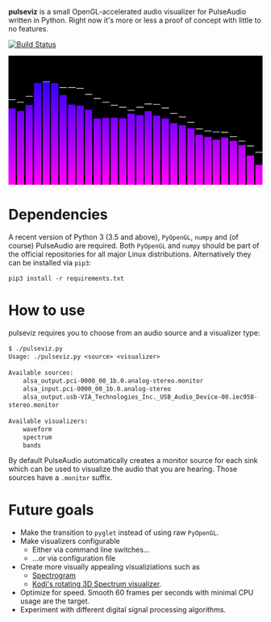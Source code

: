 **pulseviz** is a small OpenGL-accelerated audio visualizer for PulseAudio written in Python.
Right now it's more or less a proof of concept with little to no features.

[![Build Status](https://travis-ci.org/pckbls/pulseviz.py.svg?branch=master)](https://travis-ci.org/pckbls/pulseviz.py)

![Draft](images/draft_animated.gif)

# Dependencies

A recent version of Python 3 (3.5 and above), `PyOpenGL`, `numpy` and (of course) PulseAudio are required.
Both `PyOpenGL` and `numpy` should be part of the official repositories for all major Linux distributions.
Alternatively they can be installed via `pip3`:

    pip3 install -r requirements.txt

# How to use

pulseviz requires you to choose from an audio source and a visualizer type:

    $ ./pulseviz.py
    Usage: ./pulseviz.py <source> <visualizer>

    Available sources:
        alsa_output.pci-0000_00_1b.0.analog-stereo.monitor
        alsa_input.pci-0000_00_1b.0.analog-stereo
        alsa_output.usb-VIA_Technologies_Inc._USB_Audio_Device-00.iec958-stereo.monitor

    Available visualizers:
        waveform
        spectrum
        bands

By default PulseAudio automatically creates a monitor source for each sink which can be used to visualize the audio that you are hearing.
Those sources have a `.monitor` suffix.

# Future goals

* Make the transition to `pyglet` instead of using raw `PyOpenGL`.
* Make visualizers configurable
  * Either via command line switches...
  * ...or via configuration file
* Create more visually appealing visualiziations such as
  * [Spectrogram](https://en.wikipedia.org/wiki/Spectrogram#/media/File:Spectrogram-19thC.png)
  * [Kodi's rotating 3D Spectrum visualizer](http://kodi.wiki/view/File:Fullscreen_music_controls.png).
* Optimize for speed. Smooth 60 frames per seconds with minimal CPU usage are the target.
* Experiment with different digital signal processing algorithms.
